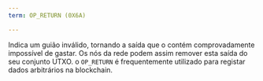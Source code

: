 ```yaml
---
term: OP_RETURN (0X6A)

---
```

Indica um guião inválido, tornando a saída que o contém comprovadamente impossível de gastar. Os nós da rede podem assim remover esta saída do seu conjunto UTXO. o `OP_RETURN` é frequentemente utilizado para registar dados arbitrários na blockchain.